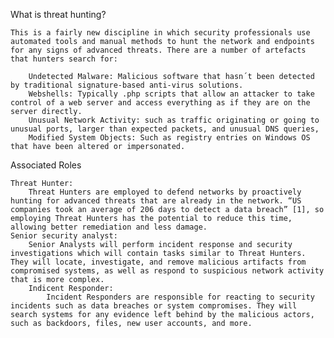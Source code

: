 
What is threat hunting?

	This is a fairly new discipline in which security professionals use automated tools and manual methods to hunt the network and endpoints for any signs of advanced threats. There are a number of artefacts that hunters search for:

		Undetected Malware: Malicious software that hasn´t been detected by traditional signature-based anti-virus solutions.
		Webshells: Typically .php scripts that allow an attacker to take control of a web server and access everything as if they are on the server directly.
		Unusual Network Activity: such as traffic originating or going to unusual ports, larger than expected packets, and unusual DNS queries,
		Modified System Objects: Such as registry entries on Windows OS that have been altered or impersonated.


Associated Roles

	Threat Hunter:
		Threat Hunters are employed to defend networks by proactively hunting for advanced threats that are already in the network. “US companies took an average of 206 days to detect a data breach” [1], so employing Threat Hunters has the potential to reduce this time, allowing better remediation and less damage.
	Senior security analyst:
		Senior Analysts will perform incident response and security investigations which will contain tasks similar to Threat Hunters. They will locate, investigate, and remove malicious artifacts from compromised systems, as well as respond to suspicious network activity that is more complex.
		Indicent Responder:
			Incident Responders are responsible for reacting to security incidents such as data breaches or system compromises. They will search systems for any evidence left behind by the malicious actors, such as backdoors, files, new user accounts, and more.